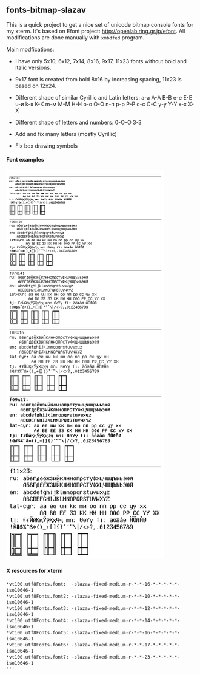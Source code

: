 ## fonts-bitmap-slazav


This is a quick project to get a nice set of unicode bitmap console fonts for my xterm.
It's based on Efont project: http://openlab.ring.gr.jp/efont.
All modifications are done manually with `xmbdfed` program.

Main modfications:

- I have only 5x10, 6x12, 7x14, 8x16, 9x17, 11x23 fonts without bold and italic versions.

- 9x17 font is created from bold 8x16 by increasing spacing, 11x23 is based on 12x24.

- Different shape of similar Cyrillic and Latin letters:
  а-a А-A В-B e-е Е-E u-и k-к K-К m-м M-М H-Н о-o О-O n-п p-р P-Р c-с C-С y-у Y-У x-х X-Х

- Different shape of letters and numbers: 0-O-О 3-З

- Add and fix many letters (mostly Cyrillic)

- Fix box drawing symbols

#### Font examples

<img src="https://raw.githubusercontent.com/slazav/fonts-bitmap-slazav/master/table_v3.png">

#### X resources for xterm
```
*vt100.utf8Fonts.font:  -slazav-fixed-medium-r-*-*-16-*-*-*-*-*-iso10646-1
*vt100.utf8Fonts.font2: -slazav-fixed-medium-r-*-*-10-*-*-*-*-*-iso10646-1
*vt100.utf8Fonts.font3: -slazav-fixed-medium-r-*-*-12-*-*-*-*-*-iso10646-1
*vt100.utf8Fonts.font4: -slazav-fixed-medium-r-*-*-14-*-*-*-*-*-iso10646-1
*vt100.utf8Fonts.font5: -slazav-fixed-medium-r-*-*-16-*-*-*-*-*-iso10646-1
*vt100.utf8Fonts.font6: -slazav-fixed-medium-r-*-*-17-*-*-*-*-*-iso10646-1
*vt100.utf8Fonts.font7: -slazav-fixed-medium-r-*-*-23-*-*-*-*-*-iso10646-1
'''
